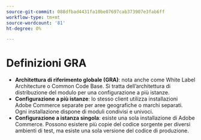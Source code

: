 ```yaml
---
source-git-commit: 088dfbad4431fa10be07697cab373907e3fab6ff
workflow-type: tm+mt
source-wordcount: '81'
ht-degree: 0%

---
```

# Definizioni GRA

- **Architettura di riferimento globale (GRA)**: nota anche come White Label Architecture o Common Code Base. Si tratta dell’architettura di distribuzione del modulo per una configurazione a più istanze.
- **Configurazione a più istanze**: lo stesso client utilizza installazioni Adobe Commerce separate per aree geografiche o marchi separati. Ogni installazione dispone di moduli condivisi e univoci.
- **Configurazione a istanza singola**: esiste una sola installazione di Adobe Commerce. Possono esistere più copie del codice sorgente per diversi ambienti di test, ma esiste una sola versione del codice di produzione.
